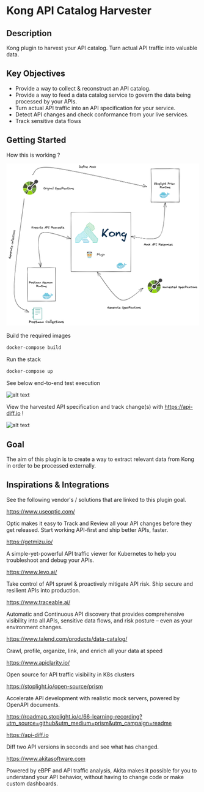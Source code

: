 # Kong API Catalog Harvester

## Description

Kong plugin to harvest your API catalog. Turn actual API traffic into valuable data. 

## Key Objectives

- Provide a way to collect & reconstruct an API catalog.
- Provide a way to feed a data catalog service to govern the data being processed by your APIs.
- Turn actual API traffic into an API specification for your service.
- Detect API changes and check conformance from your live services.
- Track sensitive data flows

## Getting Started

How this is working ?

![alt text](./how-this-is-working.png "Description")


Build the required images

``` bash
docker-compose build
```

Run the stack

``` bash
docker-compose up
```

See below end-to-end test execution

![alt text](./compose.gif "Up")

View the harvested API specification and track change(s) with https://api-diff.io !

![alt text](./diff.gif "Compare the specifications")

## Goal

The aim of this plugin is to create a way to extract relevant data from Kong in order to be processed externally. 

## Inspirations & Integrations

See the following vendor's / solutions that are linked to this plugin goal.

https://www.useoptic.com/

Optic makes it easy to Track and Review all your API changes before they get released. Start working API-first and ship better APIs, faster.

https://getmizu.io/

A simple-yet-powerful API traffic viewer for Kubernetes to help you troubleshoot and debug your APIs.

https://www.levo.ai/

Take control of API sprawl & proactively mitigate API risk. Ship secure and resilient APIs into production.

https://www.traceable.ai/

Automatic and Continuous API discovery that provides comprehensive visibility into all APIs, sensitive data flows, and risk posture – even as your environment changes.

https://www.talend.com/products/data-catalog/

Crawl, profile, organize, link, and enrich all your data at speed

https://www.apiclarity.io/

Open source for API traffic visibility in K8s clusters

https://stoplight.io/open-source/prism

Accelerate API development with realistic mock servers, powered by OpenAPI documents.

https://roadmap.stoplight.io/c/66-learning-recording?utm_source=github&utm_medium=prism&utm_campaign=readme

https://api-diff.io

Diff two API versions in seconds and see what has changed.

https://www.akitasoftware.com

Powered by eBPF and API traffic analysis, Akita makes it possible for you to understand your API behavior, without having to change code or make custom dashboards.

